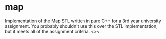 # map
Implementation of the Map STL written in pure C++ for a 3rd year university assignment.
You probably shouldn't use this over the STL implementation, but it meets all of the assignment criteria.
<><
